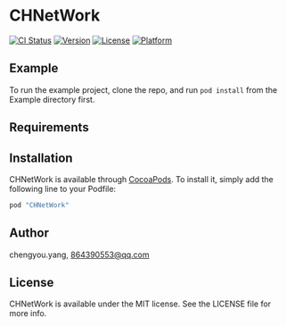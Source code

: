 # CHNetWork

[![CI Status](http://img.shields.io/travis/chengyou.yang/CHNetWork.svg?style=flat)](https://travis-ci.org/chengyou.yang/CHNetWork)
[![Version](https://img.shields.io/cocoapods/v/CHNetWork.svg?style=flat)](http://cocoapods.org/pods/CHNetWork)
[![License](https://img.shields.io/cocoapods/l/CHNetWork.svg?style=flat)](http://cocoapods.org/pods/CHNetWork)
[![Platform](https://img.shields.io/cocoapods/p/CHNetWork.svg?style=flat)](http://cocoapods.org/pods/CHNetWork)

## Example

To run the example project, clone the repo, and run `pod install` from the Example directory first.

## Requirements

## Installation

CHNetWork is available through [CocoaPods](http://cocoapods.org). To install
it, simply add the following line to your Podfile:

```ruby
pod "CHNetWork"
```

## Author

chengyou.yang, 864390553@qq.com

## License

CHNetWork is available under the MIT license. See the LICENSE file for more info.
